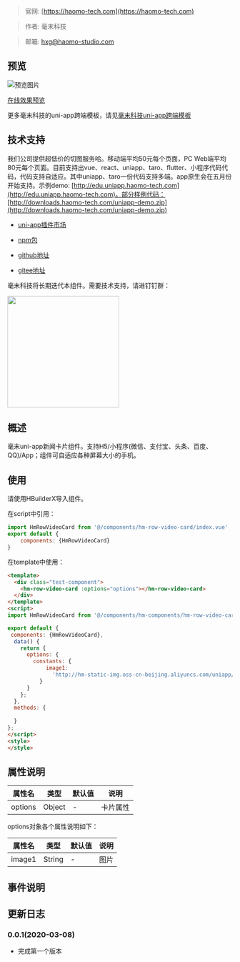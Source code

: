> 官网: [https://haomo-tech.com](https://haomo-tech.com)

> 作者: 毫末科技

> 邮箱: hxg@haomo-studio.com

## 预览

![预览图片](http://downloads.haomo-tech.com/uniapp/hm-row-video-card.png)

[在线效果预览](http://template.uniapp.haomo-tech.com/pages/haomo/test-component/hm-row-video-card)

更多毫末科技的uni-app跨端模板，请见[毫末科技uni-app跨端模板](https://haomo-tech.com/sale.html)

## 技术支持
我们公司提供超低价的切图服务哈。移动端平均50元每个页面，PC Web端平均80元每个页面。目前支持出vue、react、uniapp、taro、flutter、小程序代码代码，代码支持自适应。其中uniapp、taro一份代码支持多端。app原生会在五月份开始支持。示例demo: [http://edu.uniapp.haomo-tech.com](http://edu.uniapp.haomo-tech.com)。部分样例代码：[http://downloads.haomo-tech.com/uniapp-demo.zip](http://downloads.haomo-tech.com/uniapp-demo.zip)

* [uni-app插件市场](https://ext.dcloud.net.cn/plugin?id=1385)

* [npm包](https://www.npmjs.com/package/hm-row-video-card)

* [github地址](https://github.com/haomo-studio/hm-row-video-card)

* [gitee地址](https://gitee.com/haomo/hm-row-video-card)

毫末科技将长期迭代本组件。需要技术支持，请进钉钉群：

<img width="250" src="http://downloads.haomo-tech.com/%E6%AF%AB%E6%9C%ABuniapp%E7%BB%84%E4%BB%B6%E6%8A%80%E6%9C%AF%E6%94%AF%E6%8C%81.jpg">

## 概述

毫末uni-app新闻卡片组件。支持H5/小程序(微信、支付宝、头条、百度、QQ)/App；组件可自适应各种屏幕大小的手机。

## 使用

请使用HBuilderX导入组件。

在script中引用：

```javascript
import HmRowVideoCard from '@/components/hm-row-video-card/index.vue'
export default {
    components: {HmRowVideoCard}
}
```

在template中使用：

```html
<template>
  <div class="test-component">
    <hm-row-video-card :options="options"></hm-row-video-card>
  </div>
</template>
<script>
import HmRowVideoCard from '@/components/hm-components/hm-row-video-card/index.vue'

export default {
 components: {HmRowVideoCard},
  data() {
    return {
      options: {
        constants: {
            image1:
              'http://hm-static-img.oss-cn-beijing.aliyuncs.com/uniapp/hm-components/video.png'
          }
      }
    };
  },
  methods: {
    
  }
};
</script>
<style>
</style>
```

## 属性说明

| 属性名        | 类型     | 默认值 | 说明                                                                       |
|-----------   |---------|--------|----------------------------------------------------------------------------|
| options        | Object  | -      | 卡片属性                                                                   |

options对象各个属性说明如下：

| 属性名        | 类型     | 默认值 | 说明                                                                       |
|-----------   |---------|--------|----------------------------------------------------------------------------|
| image1        | String  | -      | 图片                                                                   |


## 事件说明


## 更新日志

### 0.0.1(2020-03-08)

* 完成第一个版本
